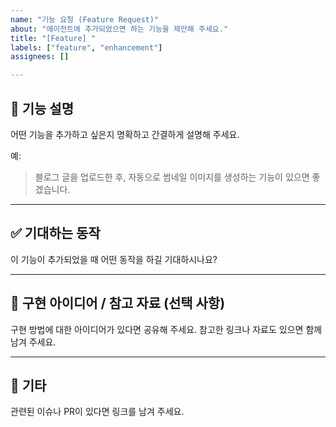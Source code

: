 ```yaml
---
name: "기능 요청 (Feature Request)"
about: "에이전트에 추가되었으면 하는 기능을 제안해 주세요."
title: "[Feature] "
labels: ["feature", "enhancement"]
assignees: []

---
```


## 📝 기능 설명
어떤 기능을 추가하고 싶은지 명확하고 간결하게 설명해 주세요.

예:
> 블로그 글을 업로드한 후, 자동으로 썸네일 이미지를 생성하는 기능이 있으면 좋겠습니다.

---

## ✅ 기대하는 동작
이 기능이 추가되었을 때 어떤 동작을 하길 기대하시나요?

---

## 🤔 구현 아이디어 / 참고 자료 (선택 사항)
구현 방법에 대한 아이디어가 있다면 공유해 주세요. 참고한 링크나 자료도 있으면 함께 남겨 주세요.

---

## 📎 기타
관련된 이슈나 PR이 있다면 링크를 남겨 주세요.